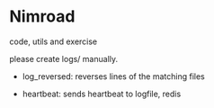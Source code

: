 
# Nimroad

code, utils and exercise

please create logs/ manually.

- log_reversed: reverses lines of the matching files

- heartbeat: sends heartbeat to logfile, redis